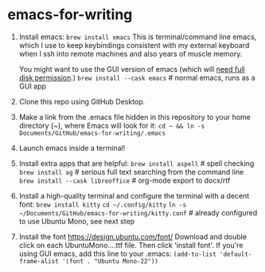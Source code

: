 # emacs-for-writing

1. Install emacs: `brew install emacs`
   This is terminal/command line emacs, which I use to keep keybindings consistent with my external keyboard when I ssh into remote machines and also years of muscle memory.

   You might want to use the GUI version of emacs (which will [need full disk permission](https://emacs.stackexchange.com/a/53037/8287).)
   `brew install --cask emacs` # normal emacs, runs as a GUI app

2. Clone this repo using GitHub Desktop.
3. Make a link from the .emacs file hidden in this repository to your home directory (~), where Emacs will look for it:
   `cd ~ && ln -s Documents/GitHub/emacs-for-writing/.emacs`
4. Launch emacs inside a terminal!
5. Install extra apps that are helpful:
   `brew install aspell`  # spell checking
   `brew install ag`      # serious full text searching from the command line
   `brew install --cask libreoffice` # org-mode export to docx/rtf
   
6. Install a high-quality terminal and configure the terminal with a decent font:
   `brew install kitty`
   `cd ~/.config/kitty`
   `ln -s ~/Documents/GitHub/emacs-for-writing/kitty.conf`  # already configured to use Ubuntu Mono, see next step
   

7. Install the font
   https://design.ubuntu.com/font/
   Download and double click on each UbuntuMono....ttf file.
   Then click 'install font'.
   If you're using GUI emacs, add this line to your .emacs:
      `(add-to-list 'default-frame-alist '(font . "Ubuntu Mono-22"))`


